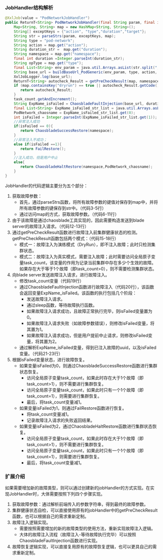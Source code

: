 ### JobHandler结构解析

```Java
@XxlJob(value = "PodNetworkJobHandler")
public ReturnT<String> PodNetworkJobHandler(final String param, final int jobId) throws Exception{
    Map<String, String> map = new HashMap<String, String>();
    String[] exceptKeys = {"action", "type","duration","target"};
    String str = parseStrs(param, exceptKeys, map);
    String type = "pod-network";
    String action = map.get("action");
    String duration_str =  map.get("duration");
    String namespace = map.get("namespace");
    final int duration =Integer.parseInt(duration_str);
    String opType = map.get("type");
    final List<String> env_param = java.util.Arrays.asList(str.split(","));
    String base_url = buildBaseUrl_PodGeneric(env_param, type, action, map);
    XxlJobLogger.log(base_url);
    ReturnT<String> autocheck_Result = getPreCheckResult(map, namespace);
    if (map.containsKey("dryrun") == true || autocheck_Result.getCode() == ReturnT.PRE_ABNORMAL_CODE){
       return autocheck_Result;
    }
    task_count.getAndIncrement();
    String ExpName_isFailed = ChaosbladeFaultInjection(base_url, duration_str, duration);
    final List<String> ExpName_isFailed_str_list = java.util.Arrays.asList(ExpName_isFailed.split("_"));
    PodNetwork_chaosname = ExpName_isFailed_str_list.get(0);
    int isFailed = Integer.parseInt(ExpName_isFailed_str_list.get(1));
    //异常注入成功
    if(isFailed == 0){
       return ChaosbladeSuccessRestore(namespace);
    }
    //异常注入不成功；
    else if(isFailed ==1){
       return FailRestore();
    }
    //注入成功，但是用户中止
    else{
       return ChaosbladeHaltRestore(namespace,PodNetwork_chaosname);
    }
}
```

JobHandler的代码逻辑主要分为五个部分：

1. 获取故障参数：
   - 首先，通过parseStrs函数，将所有故障参数的键值对保存到map中，并将所有故障参数的键保存到str中。（代码3-5行）
   - 通过访问map的方式，获取故障参数。（代码6-11行）
2. 由于该故障是通过chaosblade工具实现的，因此需要构造发送到blade server的故障注入请求。（代码12-13行）
3. 通过getPreCheckResult函数进行故障注入前集群健康状态的检测。getPreCheckResult函数包括两个模式：（代码15-18行）
   - 模式一：故障注入为演练模式（DryRun），即不注入故障；此时只检测集群状态。
   - 模式二：故障注入为真实模式，需要注入故障；此时需要访问全局原子变量task_count，该变量的作用为记录当前集群中存在多少个生效的故障。如果存在大于等于1个故障（即task_count>0），则不需要检测集群状态。
4. 向blade server发送故障注入请求，进行故障注入。
   - 修改task_count变量（代码19行）
   - 通过ChaosbladeFaultInjection函数进行故障注入（代码20行），该函数会返回变量ExpName_isFailed。该函数的执行包括几个阶段：
     - 发送故障注入请求。
     - 通过sleep函数，等待故障执行函数。
     - 如果故障注入请求成功，且故障正常执行完毕，则isFailed变量置为0。
     - 如果故障注入请求失败（如故障参数错误），则修改isFailed变量，将其置为1。
     - 如果故障注入请求成功，但是用户提前中止请求，则修改isFailed变量，将其置为2。
   - 通过解析ExpName_isFailed变量，得到已注入故障的uuid，以及isFailed变量。（代码21-23行）
5. 根据isFailed变量状态，进行故障恢复。
   - 如果变量isFailed为0，则通过ChaosbladeSuccessRestore函数进行集群状态恢复。
     - 访问全局原子变量task_count，如果此时存在大于1个故障（即task_count>1），则不需要进行集群恢复。
     - 访问全局原子变量task_count，如果此时只有一个1个故障（即task_count=1），则需要进行集群恢复。
     - 最后，将task_count变量减1。
   - 如果变量isFailed为1，则通过FailRestore函数进行恢复。
     - 将task_count变量减1。
     - 记录故障注入请求的失败返回结果。
   - 如果变量isFailed为2，通过ChaosbladeHaltRestore函数进行集群状态恢复。
     - 访问全局原子变量task_count，如果此时存在大于1个故障（即task_count>1），则不需要进行集群恢复。
     - 访问全局原子变量task_count，如果此时只有一个1个故障（即task_count=1），则需要进行集群恢复。
     - 最后，将task_count变量减1。

### 扩展介绍

如果需要增加新的故障类型，则可以通过创建新的jobHandler的方式实现。在实现JobHandler时，大体需要按照下列四个步骤实现。

1. 获取故障参数：通过解析前端传入的参数字符串，得到最终的故障参数。
2. 集群健康状态自检，可以直接使用原有的jobHandler中的getPreCheckResult函数，也可以根据自己的需求重新定制。
3. 故障注入逻辑实现。
   - 需要按照需要增加的新的故障类型的使用方法，重新实现故障注入逻辑。
   - 大体的故障注入流程（故障注入-等待故障执行完毕）可以按照ChaosbladeFaultInjection函数进行实现。
4. 故障恢复逻辑实现，可以直接复用原有的故障恢复逻辑，也可以更具自己的需求重新定制。

